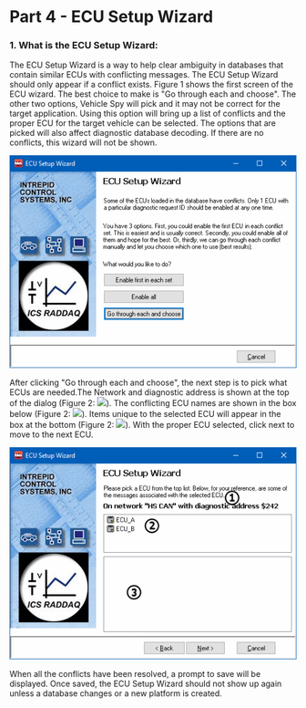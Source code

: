 # Part 4 - ECU Setup Wizard

### 1. What is the ECU Setup Wizard:

The ECU Setup Wizard is a way to help clear ambiguity in databases that contain similar ECUs with conflicting messages. The ECU Setup Wizard should only appear if a conflict exists. Figure 1 shows the first screen of the ECU wizard. The best choice to make is "Go through each and choose". The other two options, Vehicle Spy will pick and it may not be correct for the target application. Using this option will bring up a list of conflicts and the proper ECU for the target vehicle can be selected. The options that are picked will also affect diagnostic database decoding. If there are no conflicts, this wizard will not be shown.

![Figure 1: The first screen of the ECU Setup Wizard](../../.gitbook/assets/ECUWizardSetup.gif)

After clicking "Go through each and choose", the next step is to pick what ECUs are needed.The Network and diagnostic address is shown at the top of the dialog (Figure 2: ![](https://cdn.intrepidcs.net/support/VehicleSpy/assets/smOne.gif)). The conflicting ECU names are shown in the box below (Figure 2: ![](https://cdn.intrepidcs.net/support/VehicleSpy/assets/smTwo.gif)). Items unique to the selected ECU will appear in the box at the bottom (Figure 2: ![](https://cdn.intrepidcs.net/support/VehicleSpy/assets/smThree.gif)). With the proper ECU selected, click next to move to the next ECU.

![Figure 2: Options when selecting](../../.gitbook/assets/ECUWizardPick.gif)

When all the conflicts have been resolved, a prompt to save will be displayed. Once saved, the ECU Setup Wizard should not show up again unless a database changes or a new platform is created.
